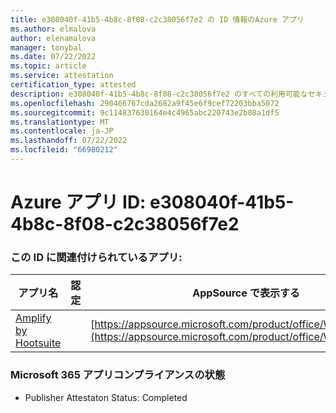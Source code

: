 ```yaml
---
title: e308040f-41b5-4b8c-8f08-c2c38056f7e2 の ID 情報のAzure アプリ
ms.author: elmalova
author: elenamalova
manager: tonybal
ms.date: 07/22/2022
ms.topic: article
ms.service: attestation
certification_type: attested
description: e308040f-41b5-4b8c-8f08-c2c38056f7e2 のすべての利用可能なセキュリティとコンプライアンス情報。
ms.openlocfilehash: 290466767cda2682a9f45e6f9cef72203bba5072
ms.sourcegitcommit: 9c114837630164e4c4965abc220743e2b08a1df5
ms.translationtype: MT
ms.contentlocale: ja-JP
ms.lasthandoff: 07/22/2022
ms.locfileid: "66980212"
---
```

# <a name="azure-app-id-e308040f-41b5-4b8c-8f08-c2c38056f7e2"></a>Azure アプリ ID: e308040f-41b5-4b8c-8f08-c2c38056f7e2


### <a name="apps-associated-with-this-id"></a>この ID に関連付けられているアプリ:
| **アプリ名** | **認定** | **AppSource で表示する** |
|--------------|---------------|-----------------------|
| [Amplify by Hootsuite](../forward/WA200003153.md) |  | [https://appsource.microsoft.com/product/office/WA200003153](https://appsource.microsoft.com/product/office/WA200003153) |

### <a name="microsoft-365-app-compliance-status"></a>Microsoft 365 アプリコンプライアンスの状態
- Publisher Attestaton Status: Completed
